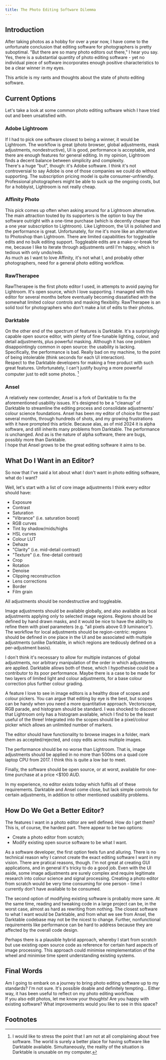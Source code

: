 ```yaml
---
title: The Photo Editing Software Dilemma
---
```


## Introduction

After taking photos as a hobby for over a year now, I have come to the unfortunate conclusion that editing software for photographers is pretty suboptimal. "But there are so many photo editors out there," I hear you say. Yes, there is a substantial quantity of photo editing software - yet no individual piece of software incorporates enough positive characteristics to be a clear winner in my eyes.

This article is my rants and thoughts about the state of photo editing software.

## Current Options

Let's take a look at some common photo editing software which I have tried out and been unsatisfied with.

### Adobe Lightroom

If I had to pick one software closest to being a winner, it would be Lightroom. The workflow is great (photo browser, global adjustments, mask adjustments, nondestructive), UI is good, performance is acceptable, and there are enough features for general editing. In my opinion, Lightroom finds a decent balance between simplicity and complexity.  
There's a huge "but", though: it's Adobe software. I think it's not controversial to say Adobe is one of those companies we could do without supporting. The subscription pricing model is quite consumer-unfriendly. Professional photographers might be able to suck up the ongoing costs, but for a hobbyist, Lightroom is not really cheap.

### Affinity Photo

This pick comes up often when asking around for a Lightroom alternative. The main attraction touted by its supporters is the option to buy the software outright with a one-time purchase (which is decently cheaper than a one year subscription to Lightroom). Like Lightroom, the UI is polished and the performance is great. Unfortunately, for me it's more like an alternative to Photoshop than Lightroom. There are limited capabilities for toggleable edits and no bulk editing support. Toggleable edits are a make-or-break for me, because I like to iterate through adjustments until I'm happy, which is tedious with only undo/redo.  
As much as I want to love Affinity, it's not what I, and probably other photographers, need for a general photo editing workflow.

### RawTherapee

RawTherapee is the first photo editor I used, in attempts to avoid paying for Lightroom. It's open source, which I love supporting. I managed with this editor for several months before eventually becoming dissatisfied with the somewhat limited colour controls and masking flexibility. RawTherapee is an solid tool for photographers who don't make a lot of edits to their photos.

### Darktable

On the other end of the spectrum of features is Darktable. It's a surprisingly capable open source editor, with plenty of fine-tunable lighting, colour, and detail adjustments, plus powerful masking. Although it has one problem disappointingly common in open source: the usability is lacking. Specifically, the performance is bad. Really bad on my machine, to the point of being intolerable (think seconds for each UI interaction).  
Respect to the Darktable developers for making a free product with such great features. Unfortunately, I can't justify buying a more powerful computer just to edit some photos. [^1]

[^1]: I would like to stress the point that I am not at all complaining about free software. The world is surely a better place for having software like Darktable available. Simultaneously, the reality of the situation is Darktable is unusable on my computer.

### Ansel

A relatively new contender, Ansel is a fork of Darktable to fix the aforementioned usability issues. It's designed to be a "cleanup" of Darktable to streamline the editing process and consolidate adjustments' colour science foundations. Ansel has been my editor of choice for the past several months, through hundreds of shots, and my growing frustrations with it have prompted this article. Because alas, as of mid 2024 it is alpha software, and still inherits many problems from Darktable. The performance is unchanged. And as is the nature of alpha software, there are bugs, possibly more than Darktable.  
I hope that Ansel grows to be the great editing software it aims to be.

## What Do I Want in an Editor?

So now that I've said a lot about what I don't want in photo editing software, what do I want?

Well, let's start with a list of core image adjustments I think every editor should have:

- Exposure
- Contrast
- Saturation
- "Vibrance" (i.e. saturation boost)
- RGB curves
- Tint by shadow/mids/highs
- HSL curves
- Colour LUT
- Dehaze
- "Clarity" (i.e. mid-detail contrast)
- "Texture" (i.e. fine-detail contrast)
- Crop
- Rotation
- Denoise
- Clipping reconstruction
- Lens corrections
- Border
- Film grain

All adjustments should be nondestructive and toggleable.

Image adjustments should be available globally, and also available as local adjustments applying only to selected image regions. Regions should be defined by hand drawn masks, and it would be nice to have the ability to refine them with pixel parameters (e.g. "all pixels above 0.9 luminance"). The workflow for local adjustments should be region-centric: regions should be defined in one place in the UI and be associated with multiple adjustments (unlike Darktable, in which regions are tediously defined on a per-adjustment basis).

I don't think it's necessary to allow for multiple instances of global adjustments, nor arbitrary manipulation of the order in which adjustments are applied. Darktable allows both of these, which I hypothesise could be a contributor to its poor performance. Maybe there is a case to be made for two layers of limited light and colour adjustments, for a base colour correction plus further colour grading.

A feature I love to see in image editors is a healthy dose of scopes and colour pickers. You can argue that editing by eye is the best, but scopes can be handy when you need a more quantitative approach. Vectorscope, RGB parade, and histogram should be standard. I was shocked to discover that Lightroom only has a histogram available, which I find to be the least useful of the three! Integrated into the scopes should be a pixel/colour picker which allows an unlimited number of markers.

The editor should have functionality to browse images in a folder, mark them as accepted/rejected, and copy edits across multiple images.

The performance should be no worse than Lightroom. That is, image adjustments should be applied in no more than 500ms on a quad core laptop CPU from 2017. I think this is quite a low bar to meet.

Finally, the software should be open source, or at worst, available for one-time purchase at a price <$100 AUD.

In my experience, no editor exists today which fulfils all of these requirements. Darktable and Ansel come close, but lack simple controls for certain adjustments, in addition to other mentioned usability problems.

## How Do We Get a Better Editor?

The features I want in a photo editor are well defined. How do I get them? This is, of course, the hardest part. There appear to be two options:

- Create a photo editor from scratch;
- Modify existing open source software to be what I want.

As a software developer, the first option feels fun and alluring. There is no technical reason why I cannot create the exact editing software I want in my vision. There are pratical reasons, though. I'm not great at creating GUI applications, and in general it's tricky to do a good job. Even with the UI aside, some image adjustments are surely complex and require legitimate research into colour science and signal processing. Creating a photo editor from scratch would be very time consuming for one person - time I currently don't have available to be consumed.

The second option of modifying existing software is probably more sane. At the same time, reading and tweaking code in a large project can be, in the worst case, almost as hard as rewriting from nothing. The closest software to what I want would be Darktable, and from what we see from Ansel, the Darktable codebase may not be the nicest to change. Further, nonfunctional requirements like performance can be hard to address because they are affected by the overall code design.

Perhaps there is a plausible hybrid approach, whereby I start from scratch but use existing open source code as reference for certain hard aspects of image processing. This approach could minimise reimplementation of the wheel and minimise time spent understanding existing systems.

## Final Words

Am I going to embark on a journey to bring photo editing software up to my standards? I'm not sure. It's possible doable and definitely tempting... Either way, it has been useful to reflect on my photo editing workflow.  
If you also edit photos, let me know your thoughts! Are you happy with existing software? What improvements would you like to see in this space?

## Footnotes

